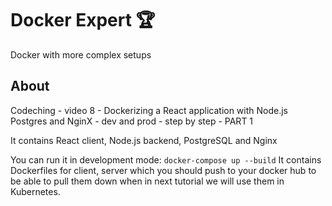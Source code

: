 # Docker Expert 🏆

Docker with more complex setups

## About

Codeching - video 8 - Dockerizing a React application with Node.js Postgres and NginX - dev and prod - step by step - PART 1

It contains React client, Node.js backend, PostgreSQL and Nginx

You can run it in development mode: `docker-compose up --build`
It contains Dockerfiles for client, server which you should push to your docker hub to be able
to pull them down when in next tutorial we will use them in Kubernetes.
